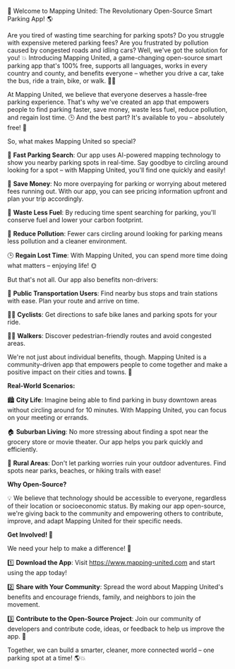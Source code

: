 🚀 Welcome to Mapping United: The Revolutionary Open-Source Smart Parking App! 🌎

Are you tired of wasting time searching for parking spots? Do you struggle with expensive metered parking fees? Are you frustrated by pollution caused by congested roads and idling cars? Well, we've got the solution for you! 💥 Introducing Mapping United, a game-changing open-source smart parking app that's 100% free, supports all languages, works in every country and county, and benefits everyone – whether you drive a car, take the bus, ride a train, bike, or walk. 🚶‍♀️

At Mapping United, we believe that everyone deserves a hassle-free parking experience. That's why we've created an app that empowers people to find parking faster, save money, waste less fuel, reduce pollution, and regain lost time. 🕒 And the best part? It's available to you – absolutely free! 🎁

So, what makes Mapping United so special?

📍 **Fast Parking Search**: Our app uses AI-powered mapping technology to show you nearby parking spots in real-time. Say goodbye to circling around looking for a spot – with Mapping United, you'll find one quickly and easily!

💸 **Save Money**: No more overpaying for parking or worrying about metered fees running out. With our app, you can see pricing information upfront and plan your trip accordingly.

🚗 **Waste Less Fuel**: By reducing time spent searching for parking, you'll conserve fuel and lower your carbon footprint.

💨 **Reduce Pollution**: Fewer cars circling around looking for parking means less pollution and a cleaner environment.

🕒 **Regain Lost Time**: With Mapping United, you can spend more time doing what matters – enjoying life! 🌞

But that's not all. Our app also benefits non-drivers:

🚌 **Public Transportation Users**: Find nearby bus stops and train stations with ease. Plan your route and arrive on time.

🚴‍♂️ **Cyclists**: Get directions to safe bike lanes and parking spots for your ride.

🏃‍♀️ **Walkers**: Discover pedestrian-friendly routes and avoid congested areas.

We're not just about individual benefits, though. Mapping United is a community-driven app that empowers people to come together and make a positive impact on their cities and towns. 🌈

**Real-World Scenarios:**

🏙️ **City Life**: Imagine being able to find parking in busy downtown areas without circling around for 10 minutes. With Mapping United, you can focus on your meeting or errands.

🏠 **Suburban Living**: No more stressing about finding a spot near the grocery store or movie theater. Our app helps you park quickly and efficiently.

🌳 **Rural Areas**: Don't let parking worries ruin your outdoor adventures. Find spots near parks, beaches, or hiking trails with ease!

**Why Open-Source?**

💡 We believe that technology should be accessible to everyone, regardless of their location or socioeconomic status. By making our app open-source, we're giving back to the community and empowering others to contribute, improve, and adapt Mapping United for their specific needs.

**Get Involved! 🚀**

We need your help to make a difference! 🌟

1️⃣ **Download the App**: Visit https://www.mapping-united.com and start using the app today!

2️⃣ **Share with Your Community**: Spread the word about Mapping United's benefits and encourage friends, family, and neighbors to join the movement.

3️⃣ **Contribute to the Open-Source Project**: Join our community of developers and contribute code, ideas, or feedback to help us improve the app. 🤖

Together, we can build a smarter, cleaner, more connected world – one parking spot at a time! 🌎💥